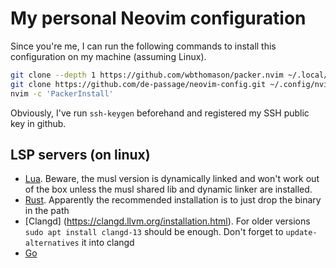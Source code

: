 # My personal Neovim configuration

Since you're me, I can run the following commands to install this configuration on my machine (assuming Linux).

```bash
git clone --depth 1 https://github.com/wbthomason/packer.nvim ~/.local/share/nvim/site/pack/packer/start/packer.nvim
git clone https://github.com/de-passage/neovim-config.git ~/.config/nvim
nvim -c 'PackerInstall'
```

Obviously, I've run `ssh-keygen` beforehand and registered my SSH public key in github.

## LSP servers (on linux)

* [Lua](https://github.com/LuaLS/lua-language-server/releases). Beware, the musl version is dynamically linked and won't work out of the box unless the musl shared lib and dynamic linker are installed.
* [Rust](https://github.com/rust-lang/rust-analyzer/releases). Apparently the recommended installation is to just drop the binary in the path
* [Clangd] (https://clangd.llvm.org/installation.html). For older versions `sudo apt install clangd-13` should be enough. Don't forget to `update-alternatives` it into clangd
* [Go](https://pkg.go.dev/golang.org/x/tools/gopls#section-readme)
